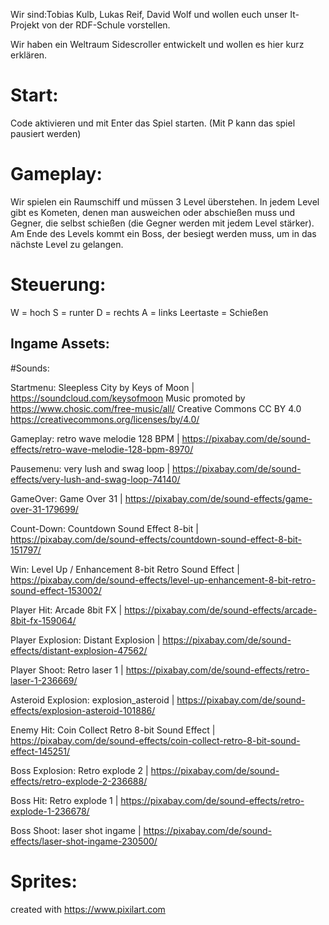 Wir sind:Tobias Kulb, Lukas Reif, David Wolf und wollen euch unser It-Projekt von der RDF-Schule vorstellen.

Wir haben ein Weltraum Sidescroller entwickelt und wollen es hier kurz erklären.

# Start:
Code aktivieren und mit Enter das Spiel starten.
(Mit P kann das spiel pausiert werden)

# Gameplay:
Wir spielen ein Raumschiff und müssen 3 Level überstehen.
In jedem Level gibt es Kometen, denen man ausweichen oder abschießen muss und Gegner, die selbst schießen (die Gegner werden mit jedem Level stärker).
Am Ende des Levels kommt ein Boss, der besiegt werden muss, um in das nächste Level zu gelangen.

# Steuerung:
W = hoch
S = runter
D = rechts
A = links
Leertaste = Schießen


## Ingame Assets:

#Sounds:

Startmenu:
Sleepless City by Keys of Moon | https://soundcloud.com/keysofmoon
Music promoted by https://www.chosic.com/free-music/all/
Creative Commons CC BY 4.0
https://creativecommons.org/licenses/by/4.0/

Gameplay:
retro wave melodie 128 BPM | https://pixabay.com/de/sound-effects/retro-wave-melodie-128-bpm-8970/

Pausemenu:
very lush and swag loop | https://pixabay.com/de/sound-effects/very-lush-and-swag-loop-74140/

GameOver:
Game Over 31 | https://pixabay.com/de/sound-effects/game-over-31-179699/

Count-Down:
Countdown Sound Effect 8-bit | https://pixabay.com/de/sound-effects/countdown-sound-effect-8-bit-151797/

Win:
Level Up / Enhancement 8-bit Retro Sound Effect | https://pixabay.com/de/sound-effects/level-up-enhancement-8-bit-retro-sound-effect-153002/

Player Hit:
Arcade 8bit FX | https://pixabay.com/de/sound-effects/arcade-8bit-fx-159064/

Player Explosion:
Distant Explosion | https://pixabay.com/de/sound-effects/distant-explosion-47562/

Player Shoot:
Retro laser 1 | https://pixabay.com/de/sound-effects/retro-laser-1-236669/

Asteroid Explosion:
explosion_asteroid | https://pixabay.com/de/sound-effects/explosion-asteroid-101886/

Enemy Hit:
Coin Collect Retro 8-bit Sound Effect | https://pixabay.com/de/sound-effects/coin-collect-retro-8-bit-sound-effect-145251/

Boss Explosion:
Retro explode 2 | https://pixabay.com/de/sound-effects/retro-explode-2-236688/

Boss Hit:
Retro explode 1 | https://pixabay.com/de/sound-effects/retro-explode-1-236678/

Boss Shoot:
laser shot ingame | https://pixabay.com/de/sound-effects/laser-shot-ingame-230500/

# Sprites:

created with https://www.pixilart.com

